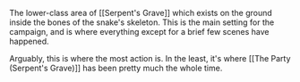 The lower-class area of [[Serpent's Grave]] which exists on the ground inside the bones of the snake's skeleton. This is the main setting for the campaign, and is where everything except for a brief few scenes have happened. 

Arguably, this is where the most action is. In the least, it's where [[The Party (Serpent's Grave)]] has been pretty much the whole time.